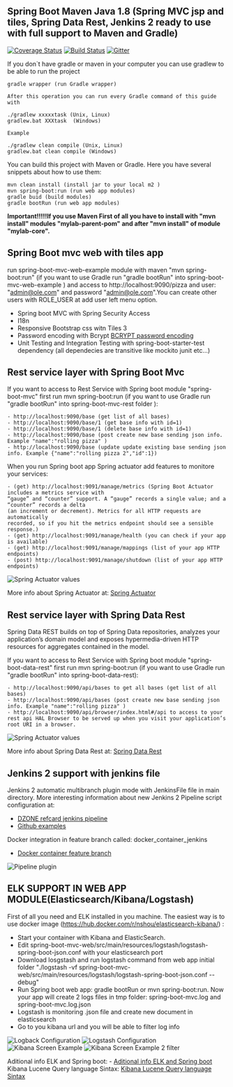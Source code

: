 ## Spring Boot Maven Java 1.8  (Spring MVC jsp and tiles, Spring Data Rest, Jenkins 2 ready to use with full support to Maven and Gradle)

[![Coverage Status](https://coveralls.io/repos/cristianprofile/spring-boot-mvc-complete-example/badge.svg)](https://coveralls.io/r/cristianprofile/spring-boot-mvc-complete-example)  [![Build Status](https://travis-ci.org/cristianprofile/spring-boot-mvc-complete-example.svg?branch=develop)](https://travis-ci.org/cristianprofile/spring-boot-mvc-complete-example)
[![Gitter](https://badges.gitter.im/Join%20Chat.svg)](https://gitter.im/cristianprofile/spring-boot-mvc-complete-example?utm_source=badge&utm_medium=badge&utm_campaign=pr-badge)

If you don`t have  gradle or maven in your computer you can use gradlew to be able to run the project

```
gradle wrapper (run Gradle wrapper)

After this operation you can run every Gradle command of this guide with 

./gradlew xxxxxtask (Unix, Linux)
gradlew.bat XXXtask  (Windows)

Example

./gradlew clean compile (Unix, Linux)
gradlew.bat clean compile (Windows)

```


You can build this project with Maven or Gradle. Here you have several snippets about how to use them: 

```
mvn clean install (install jar to your local m2 )
mvn spring-boot:run (run web app modules)
gradle buid (build modules)
gradle bootRun (run web app modules)
```


**Important!!!!!If you use Maven First of all you have to install with "mvn install" modules "mylab-parent-pom" and after "mvn install" of module "mylab-core".**


## Spring Boot mvc web with tiles app

run spring-boot-mvc-web-example module with maven  "mvn spring-boot:run" (if you want to use Gradle run "gradle bootRun" into spring-boot-mvc-web-example ) and access to http://localhost:9090/pizza
and user: "admin@ole.com" and password "admin@ole.com".You can create other users with ROLE_USER at add user left menu
option.

- Spring boot MVC with Spring Security Access
- I18n
- Responsive Bootstrap css witn Tiles 3
- Password encoding with Bcrypt  [BCRYPT password encoding](http://www.baeldung.com/spring-security-registration-password-encoding-bcrypt "BCRYPT password encoding") 
- Unit Testing and Integration Testing with spring-boot-starter-test dependency (all dependecies are transitive like mockito junit etc...)


## Rest service layer with Spring Boot Mvc

If you want to access to Rest Service with Spring boot module "spring-boot-mvc" first run mvn spring-boot:run (if you want to use Gradle run "gradle bootRun"
 into spring-boot-mvc-rest folder ):

```
- http://localhost:9090/base (get list of all bases)
- http://localhost:9090/base/1 (get base info with id=1)
- http://localhost:9090/base/1 (delete base info with id=1)
- http://localhost:9090/base (post create new base sending json info. Example "name":"rolling pizza" )
- http://localhost:9090/base (update update existing base sending json info. Example {"name":"rolling pizza 2","id":1})
```

When you run Spring boot app Spring actuator add features to monitore your services:

```
- (get) http://localhost:9091/manage/metrics (Spring Boot Actuator includes a metrics service with 
“gauge” and “counter” support. A “gauge” records a single value; and a “counter” records a delta 
(an increment or decrement). Metrics for all HTTP requests are automatically 
recorded, so if you hit the metrics endpoint should see a sensible response.)
- (get) http://localhost:9091/manage/health (you can check if your app is available)
- (get) http://localhost:9091/manage/mappings (list of your app HTTP endpoints)
- (post) http://localhost:9091/manage/shutdown (list of your app HTTP endpoints)
```

![Spring Actuator values](/images/Spring_Actuator_EndPoints.png?raw=true "Spring Actuator values")


More info about Spring Actuator at: [Spring Actuator](https://github.com/spring-projects/spring-boot/tree/master/spring-boot-actuator "Spring Actuator")


##  Rest service layer with Spring Data Rest

Spring Data REST builds on top of Spring Data repositories, analyzes your application’s domain model and exposes hypermedia-driven HTTP resources for aggregates contained in the model.

If you want to access to Rest Service with Spring boot module "spring-boot-data-rest" first run mvn spring-boot:run (if you want to use Gradle run "gradle bootRun"
 into spring-boot-data-rest):

```
- http://localhost:9090/api/bases to get all bases (get list of all bases)
- http://localhost:9090/api/bases (post create new base sending json info. Example "name":"rolling pizza" )
- http://localhost:9090/api/browser/index.html#/api to access to your rest api HAL Browser to be served up when you visit your application’s root URI in a browser. 
```

![Spring Actuator values](/images/SpringDataRestHalBrowser.png?raw=true "Spring Actuator values")


More info about Spring Data Rest at: [Spring Data Rest](http://projects.spring.io/spring-data-rest/ "Spring Data Rest") 

## Jenkins 2 support with jenkins file

Jenkins 2 automatic multibranch plugin mode with JenkinsFile file in main directory. More interesting information about new Jenkins 2 Pipeline script configuration at:

-  [DZONE refcard jenkins pipeline](https://dzone.com/refcardz/continuous-delivery-with-jenkins-workflow "DZONE refcard jenkins pipeline")
-  [Github examples](https://github.com/jenkinsci/pipeline-examples "Github examples")  

Docker integration in feature  branch called: docker_container_jenkins

-  [Docker container feature branch](https://github.com/cristianprofile/spring-boot-mvc-complete-example/blob/feature/docker_container_jenkins/Jenkinsfile "Run IC in a Docker container")  

![Pipeline plugin](/images/git-flow.png?raw=true "Pipeline plugin")


## ELK SUPPORT IN WEB APP MODULE(Elasticsearch/Kibana/Logstash)

First of all you need and ELK installed in you machine. The easiest way is to use docker image (https://hub.docker.com/r/nshou/elasticsearch-kibana/) :

-  Start your container with Kibana and ElasticSearch.
-  Edit spring-boot-mvc-web/src/main/resources/logstash/logstash-spring-boot-json.conf with your elasticsearch port
-  Download losgstash and run logstash command from web app initial folder "./logstash -vf spring-boot-mvc-web/src/main/resources/logstash/logstash-spring-boot-json.conf --debug"
-  Run Spring boot web app: gradle bootRun or mvn spring-boot:run. Now your app will create 2 logs files in tmp folder:  spring-boot-mvc.log and spring-boot-mvc.log.json
-  Logstash is monitoring .json file and create new document in elasticsearch
-  Go to you kibana url and you will be able to filter log info

![Logback Configuration](/images/logback-configuration.png?raw=true "Logback Configuration")
![Logstash Configuration](/images/logstash-configuration.png?raw=true "Logstash Configuration")
![Kibana Screen Example](/images/kibana-info.png?raw=true "Kibana Screen Example")
![Kibana Screen Example 2 filter](/images/kibana-filter.png?raw=true "Kibana Screen Example 2 filter")


Aditional info ELK and Spring boot: -  [Aditional info ELK and Spring boot](https://blog.codecentric.de/en/2014/10/log-management-spring-boot-applications-logstash-elastichsearch-kibana/ "Aditional info ELK and Spring boot")   
Kibana Lucene Query language Sintax: [Kibana Lucene Query language Sintax](https://www.elastic.co/guide/en/beats/packetbeat/current/_kibana_queries_and_filters.html "Kibana Lucene Query language Sintax")   







